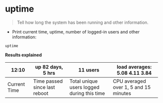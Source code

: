 # uptime

> Tell how long the system has been running and other information.

- Print current time, uptime, number of logged-in users and other information:

`uptime`

**Results explained**

|12:10  |  up 82 days, 5 hrs  | 11 users   | load averages: 5.08 4.11 3.84    |
|---|---|---|---|
|Current Time   | Time passed since last reboot  | Total unique users logged during this time   | CPU averaged over 1, 5 and 15 minutes      |
